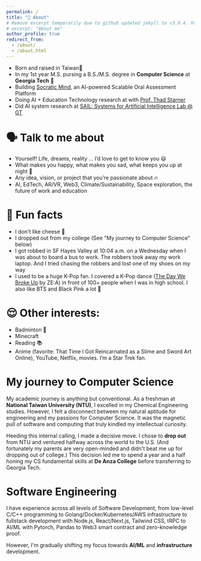 ```yaml
---
permalink: /
title: "👋 About"
# Remove excerpt temporarily due to github updated jekyll to v3.9.4. https://github.com/academicpages/academicpages.github.io/issues/1878
# excerpt: "About me"
author_profile: true
redirect_from: 
  - /about/
  - /about.html
---
```


- Born and raised in Taiwan🧋
- In my 1st year M.S. pursing a B.S./M.S. degree in **Computer Science** at **Georgia Tech** 🐝
- Building [Socratic Mind](https://www.socratic-mind.com/), an AI-powered Scalable Oral Assessment Platform
- Doing AI + Education Technology research at with [Prof. Thad Starner](https://www.cc.gatech.edu/home/thad/)
- Did AI system research at [SAIL: Systems for Artificial Intelligence Lab @ GT](https://faculty.cc.gatech.edu/~atumanov/index.html#researchgroup)

🗣 Talk to me about
======
- Yourself! Life, dreams, reality … I’d love to get to know you 😃
- What makes you happy, what makes you sad, what keeps you up at night 🌙
- Any idea, vision, or project that you’re passionate about 🔥
- AI, EdTech, AR/VR, Web3, Climate/Sustainability, Space exploration, the future of work and education

🎉 Fun facts
======
- I don't like cheese 🧀
- I dropped out from my college (See "My journey to Computer Science" below)
- I got robbed in SF Hayes Valley at 10:04 a.m. on a Wednesday when I was about to board a bus to work. The robbers took away my work laptop. And I tried chasing the robbers and lost one of my shoes on my way 
- I used to be a huge K-Pop fan. I covered a K-Pop dance ([The Day We Broke Up](https://www.youtube.com/watch?v=1M1beIdYUl0&ab_channel=ZEA2011) by ZE:A) in front of 100+ people when I was in high school. I also like BTS and Black Pink a lot 🕺

😌 Other interests:
======
- Badminton 🏸 
- Minecraft 
- Reading 📚
- Anime (favorite: That Time I Got Reincarnated as a Slime and Sword Art Online), YouTube, Netflix, movies. I’m a Star Trek fan.

My journey to Computer Science
======
My academic journey is anything but conventional. As a freshman at **National Taiwan University (NTU)**, I excelled in my Chemical Engineering studies. However, I felt a disconnect between my natural aptitude for engineering and my passions for Computer Science. It was the magnetic pull of software and computing that truly kindled my intellectual curiosity.

Heeding this internal calling, I made a decisive move. I chose to **drop out** from NTU and ventured halfway across the world to the U.S. (And fortunately my parents are very open-minded and didn't beat me up for dropping out of college.) This decision led me to spend a year and a half honing my CS fundamental skills at **De Anza College** before transferring to Georgia Tech. 


Software Engineering
=====
I have experience across all levels of Software Development, from low-level C/C++ programming to Golang/Docker/Kubernetes/AWS infrastructure to fullstack development with Node.js, React/Next.js, Tailwind CSS, tRPC to AI/ML with Pytorch, Pandas to Web3 smart contract and zero-knowledge proof. 

However, I'm gradually shifting my focus towards **AI/ML** and **infrastructure** development.